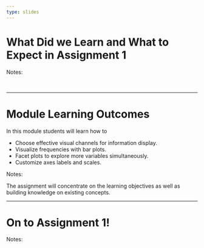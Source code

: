 ```yaml
---
type: slides
---
```


# What Did we Learn and What to Expect in Assignment 1

Notes:

<br>

---


# Module Learning Outcomes

In this module students will learn how to

- Choose effective visual channels for information display.
- Visualize frequencies with bar plots.
- Facet plots to explore more variables simultaneously.
- Customize axes labels and scales.

Notes:

The assignment will concentrate on the learning objectives as well as building knowledge on existing concepts.

---

# On to Assignment 1!

Notes:

<br>

